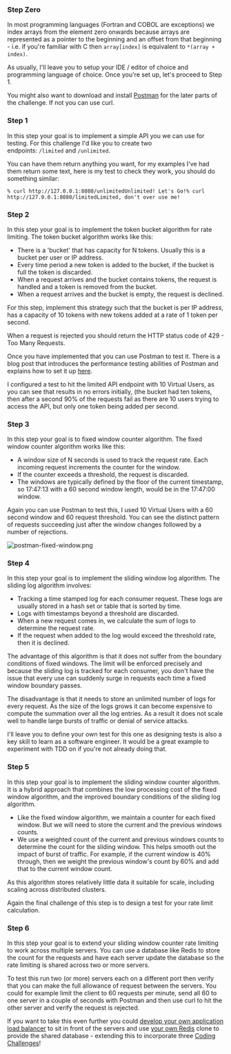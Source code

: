 ### Step Zero[​](https://codingchallenges.fyi/challenges/challenge-rate-limiter#step-zero "Direct link to Step Zero")

In most programming languages (Fortran and COBOL are exceptions) we index arrays from the element zero onwards because arrays are represented as a pointer to the beginning and an offset from that beginning - i.e. if you're familiar with C then `array[index]` is equivalent to `*(array + index)`.

As usually, I'll leave you to setup your IDE / editor of choice and programming language of choice. Once you're set up, let's proceed to Step 1.

You might also want to download and install [Postman](https://www.postman.com/) for the later parts of the challenge. If not you can use curl.

### Step 1[​](https://codingchallenges.fyi/challenges/challenge-rate-limiter#step-1 "Direct link to Step 1")

In this step your goal is to implement a simple API you we can use for testing. For this challenge I'd like you to create two endpoints: `/limited` and `/unlimited`.

You can have them return anything you want, for my examples I've had them return some text, here is my test to check they work, you should do something similar:

```
% curl http://127.0.0.1:8080/unlimitedUnlimited! Let's Go!% curl http://127.0.0.1:8080/limitedLimited, don't over use me!
```

### Step 2[​](https://codingchallenges.fyi/challenges/challenge-rate-limiter#step-2 "Direct link to Step 2")

In this step your goal is to implement the token bucket algorithm for rate limiting. The token bucket algorithm works like this:

- There is a 'bucket' that has capacity for N tokens. Usually this is a bucket per user or IP address.
- Every time period a new token is added to the bucket, if the bucket is full the token is discarded.
- When a request arrives and the bucket contains tokens, the request is handled and a token is removed from the bucket.
- When a request arrives and the bucket is empty, the request is declined.

For this step, implement this strategy such that the bucket is per IP address, has a capacity of 10 tokens with new tokens added at a rate of 1 token per second.

When a request is rejected you should return the HTTP status code of 429 - Too Many Requests.

Once you have implemented that you can use Postman to test it. There is a blog post that introduces the performance testing abilities of Postman and explains how to set it up [here](https://blog.postman.com/postman-api-performance-testing/).

I configured a test to hit the limited API endpoint with 10 Virtual Users, as you can see that results in no errors initially, (the bucket had ten tokens, then after a second 90% of the requests fail as there are 10 users trying to access the API, but only one token being added per second.

### Step 3[​](https://codingchallenges.fyi/challenges/challenge-rate-limiter#step-3 "Direct link to Step 3")

In this step your goal is to fixed window counter algorithm. The fixed window counter algorithm works like this:

- A window size of N seconds is used to track the request rate. Each incoming request increments the counter for the window.
- If the counter exceeds a threshold, the request is discarded.
- The windows are typically defined by the floor of the current timestamp, so 17:47:13 with a 60 second window length, would be in the 17:47:00 window.

Again you can use Postman to test this, I used 10 Virtual Users with a 60 second window and 60 request threshold. You can see the distinct pattern of requests succeeding just after the window changes followed by a number of rejections.

![postman-fixed-window.png](https://codingchallenges.fyi/assets/images/postman-fixed-window-9dcb34283c94d4a09bb9f63adc74fe12.png)

### Step 4[​](https://codingchallenges.fyi/challenges/challenge-rate-limiter#step-4 "Direct link to Step 4")

In this step your goal is to implement the sliding window log algorithm. The sliding log algorithm involves:

- Tracking a time stamped log for each consumer request. These logs are usually stored in a hash set or table that is sorted by time.
- Logs with timestamps beyond a threshold are discarded.
- When a new request comes in, we calculate the sum of logs to determine the request rate.
- If the request when added to the log would exceed the threshold rate, then it is declined.

The advantage of this algorithm is that it does not suffer from the boundary conditions of fixed windows. The limit will be enforced precisely and because the sliding log is tracked for each consumer, you don't have the issue that every use can suddenly surge in requests each time a fixed window boundary passes.

The disadvantage is that it needs to store an unlimited number of logs for every request. As the size of the logs grows it can become expensive to compute the summation over all the log entries. As a result it does not scale well to handle large bursts of traffic or denial of service attacks.

I'll leave you to define your own test for this one as designing tests is also a key skill to learn as a software engineer. It would be a great example to experiment with TDD on if you're not already doing that.

### Step 5[​](https://codingchallenges.fyi/challenges/challenge-rate-limiter#step-5 "Direct link to Step 5")

In this step your goal is to implement the sliding window counter algorithm. It is a hybrid approach that combines the low processing cost of the fixed window algorithm, and the improved boundary conditions of the sliding log algorithm.

- Like the fixed window algorithm, we maintain a counter for each fixed window. But we will need to store the current and the previous windows counts.
- We use a weighted count of the current and previous windows counts to determine the count for the sliding window. This helps smooth out the impact of burst of traffic. For example, if the current window is 40% through, then we weight the previous window's count by 60% and add that to the current window count.

As this algorithm stores relatively little data it suitable for scale, including scaling across distributed clusters.

Again the final challenge of this step is to design a test for your rate limit calculation.

### Step 6[​](https://codingchallenges.fyi/challenges/challenge-rate-limiter#step-6 "Direct link to Step 6")

In this step your goal is to extend your sliding window counter rate limiting to work across multiple servers. You can use a database like Redis to store the count for the requests and have each server update the database so the rate limiting is shared across two or more servers.

To test this run two (or more) servers each on a different port then verify that you can make the full allowance of request between the servers. You could for example limit the client to 60 requests per minute, send all 60 to one server in a couple of seconds with Postman and then use curl to hit the other server and verify the request is rejected.

If you want to take this even further you could [develop your own application load balancer](https://codingchallenges.fyi/challenges/challenge-load-balancer) to sit in front of the servers and use [your own Redis](https://codingchallenges.fyi/challenges/challenge-redis) clone to provide the shared database - extending this to incorporate three [Coding Challenges](https://codingchallenges.fyi/challenges/intro/)!
